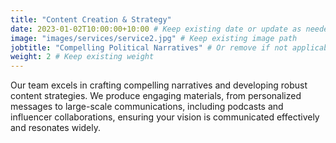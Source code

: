 ```yaml
---
title: "Content Creation & Strategy"
date: 2023-01-02T10:00:00+10:00 # Keep existing date or update as needed
image: "images/services/service2.jpg" # Keep existing image path
jobtitle: "Compelling Political Narratives" # Or remove if not applicable to services
weight: 2 # Keep existing weight
---
```


Our team excels in crafting compelling narratives and developing robust content strategies. We produce engaging materials, from personalized messages to large-scale communications, including podcasts and influencer collaborations, ensuring your vision is communicated effectively and resonates widely.
